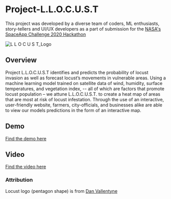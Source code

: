 # Project-L.L.O.C.U.S.T

This project was developed by a diverse team of coders, ML enthusiasts, story-tellers and UI/UX developers as a part of submission for the [NASA's SpaceApp Challenge 2020 Hackathon](https://www.spaceappschallenge.org/)

![L L O C U S T_Logo](https://user-images.githubusercontent.com/22027039/95028169-99ced300-069e-11eb-9f1c-0b7dbad9f120.png)

## Overview
Project L.L.O.C.U.S.T identifies and predicts the probability of locust invasion as well as forecast locust’s movements in vulnerable areas. Using a machine learning model trained on satellite data of wind, humidity, surface temperatures, and vegetation index, -- all of which are factors that promote locust population – we attune L.L.O.C.U.S.T. to create a heat map of areas that are most at risk of locust infestation. Through the use of an interactive, user-friendly website, farmers, city-officials, and businesses alike are able to view our models predictions in the form of an interactive map. 

## Demo
[Find the demo here](https://determined-keller-5cbae8.netlify.app/)

## Video
[Find the video here](https://youtu.be/RI2gLdX9DAE)

### Attribution 
Locust logo (pentagon shape) is from [Dan Vallentyne](http://kidconcept.com/content/tags/design/locust-mech-logo/)
